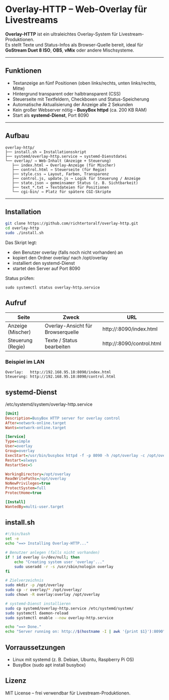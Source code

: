 # Overlay-HTTP – Web-Overlay für Livestreams

**Overlay-HTTP** ist ein ultraleichtes Overlay-System für Livestream-Produktionen.  
Es stellt Texte und Status-Infos als Browser-Quelle bereit, ideal für **GoStream Duet 8 ISO**, **OBS**, **vMix** oder andere Mischsysteme.

---

## Funktionen

- Textanzeige an fünf Positionen (oben links/rechts, unten links/rechts, Mitte)
- Hintergrund transparent oder halbtransparent (CSS)
- Steuerseite mit Textfeldern, Checkboxen und Status-Speicherung
- Automatische Aktualisierung der Anzeige alle 2 Sekunden
- Kein großer Webserver nötig – **BusyBox httpd** (ca. 200 KB RAM)
- Start als **systemd-Dienst**, Port 8090

---

## Aufbau

```
overlay-http/
├── install.sh → Installationsskript
├── systemd/overlay-http.service → systemd-Dienstdatei
└── overlay/ → Web-Inhalt (Anzeige + Steuerung)
   ├── index.html → Overlay-Anzeige (für Mischer)
   ├── control.html → Steuerseite (für Regie)
   ├── style.css → Layout, Farben, Transparenz
   ├── control.js, update.js → Logik für Steuerung / Anzeige
   ├── state.json → gemeinsamer Status (z. B. Sichtbarkeit)
   ├── text_*.txt → Textdateien für Positionen
   └── cgi-bin/ → Platz für spätere CGI-Skripte
```

---

## Installation

```bash
git clone https://github.com/richtertoralf/overlay-http.git
cd overlay-http
sudo ./install.sh
```
Das Skript legt:  
- den Benutzer overlay (falls noch nicht vorhanden) an
- kopiert den Ordner overlay/ nach /opt/overlay
- installiert den systemd-Dienst
- startet den Server auf Port 8090

Status prüfen:
```
sudo systemctl status overlay-http.service

```
## Aufruf
|Seite|	Zweck|	URL|
|--|--|--|
|Anzeige (Mischer) |	Overlay-Ansicht für Browserquelle	| http://<IP>:8090/index.html |
|Steuerung (Regie)| Texte / Status bearbeiten |	http://<IP>:8090/control.html |

### Beispiel im LAN
```
Overlay:   http://192.168.95.18:8090/index.html
Steuerung: http://192.168.95.18:8090/control.html

```
## systemd-Dienst
/etc/systemd/system/overlay-http.service
```ini
[Unit]
Description=BusyBox HTTP server for overlay control
After=network-online.target
Wants=network-online.target

[Service]
Type=simple
User=overlay
Group=overlay
ExecStart=/usr/bin/busybox httpd -f -p 8090 -h /opt/overlay -c /opt/overlay/cgi-bin
Restart=always
RestartSec=5

WorkingDirectory=/opt/overlay
ReadWritePaths=/opt/overlay
NoNewPrivileges=true
ProtectSystem=full
ProtectHome=true

[Install]
WantedBy=multi-user.target

```

## install.sh
```bash
#!/bin/bash
set -e
echo "==> Installing Overlay-HTTP..."

# Benutzer anlegen (falls nicht vorhanden)
if ! id overlay &>/dev/null; then
    echo "Creating system user 'overlay'..."
    sudo useradd -r -s /usr/sbin/nologin overlay
fi

# Zielverzeichnis
sudo mkdir -p /opt/overlay
sudo cp -r overlay/* /opt/overlay/
sudo chown -R overlay:overlay /opt/overlay

# systemd-Dienst installieren
sudo cp systemd/overlay-http.service /etc/systemd/system/
sudo systemctl daemon-reload
sudo systemctl enable --now overlay-http.service

echo "==> Done."
echo "Server running on: http://$(hostname -I | awk '{print $1}'):8090"

```

## Vorraussetzungen
- Linux mit systemd (z. B. Debian, Ubuntu, Raspberry Pi OS)
- BusyBox (sudo apt install busybox)

## Lizenz
MIT License – frei verwendbar für Livestream-Produktionen.
